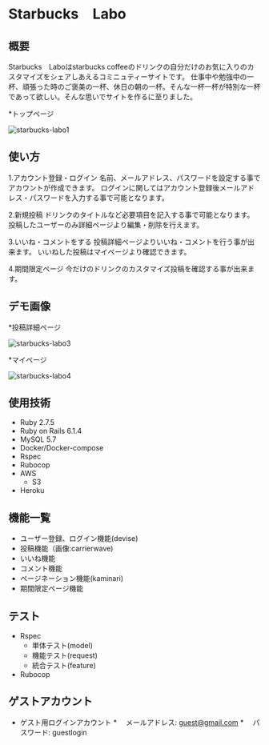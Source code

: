 # Starbucks　Labo

## 概要

Starbucks　Laboはstarbucks coffeeのドリンクの自分だけのお気に入りのカスタマイズをシェアしあえるコミニュティーサイトです。
仕事中や勉強中の一杯、頑張った時のご褒美の一杯、休日の朝の一杯。そんな一杯一杯が特別な一杯であって欲しい。そんな思いでサイトを作るに至りました。

*トップページ

![starbucks-labo1](https://user-images.githubusercontent.com/94495458/168611216-97ee655f-9258-4597-a319-fdd3db81f35c.png)

## 使い方

1.アカウント登録・ログイン
名前、メールアドレス、パスワードを設定する事でアカウントが作成できます。
ログインに関してはアカウント登録後メールアドレス・パスワードを入力する事で可能となります。

2.新規投稿
ドリンクのタイトルなど必要項目を記入する事で可能となります。
投稿したユーザーのみ詳細ページより編集・削除を行えます。

3.いいね・コメントをする
投稿詳細ページよりいいね・コメントを行う事が出来ます。
いいねした投稿はマイページより確認できます。

4.期間限定ページ
今だけのドリンクのカスタマイズ投稿を確認する事が出来ます。

## デモ画像

*投稿詳細ページ

![starbucks-labo3](https://user-images.githubusercontent.com/94495458/168611867-9d180999-b9a5-44fb-a681-96bbc53267f3.png)

*マイページ

![starbucks-labo4](https://user-images.githubusercontent.com/94495458/168612023-a7a89b49-8b92-4255-86fd-04d5464c1407.png)

## 使用技術

* Ruby 2.7.5
* Ruby on Rails 6.1.4
* MySQL 5.7
* Docker/Docker-compose
* Rspec
* Rubocop
* AWS
  * S3
* Heroku

## 機能一覧

* ユーザー登録、ログイン機能(devise)
* 投稿機能（画像:carrierwave)
* いいね機能
* コメント機能
* ページネーション機能(kaminari)
* 期間限定ページ機能

## テスト

* Rspec
  * 単体テスト(model)
  * 機能テスト(request)
  * 統合テスト(feature)
* Rubocop

## ゲストアカウント

* ゲスト用ログインアカウント
  *　 メールアドレス: guest@gmail.com
  *　 パスワード: guestlogin


